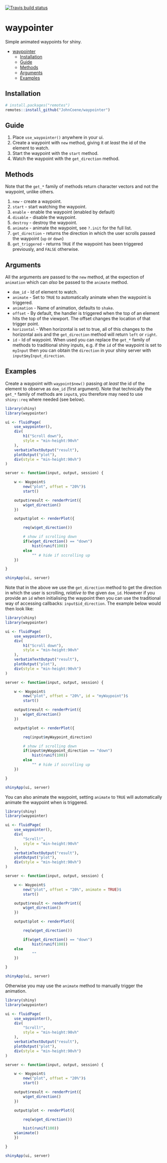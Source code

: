 [![Travis build status](https://travis-ci.org/JohnCoene/waypointer.svg?branch=master)](https://travis-ci.org/JohnCoene/waypointer)

# waypointer

Simple animated waypoints for shiny.

- [waypointer](#waypointer)
  - [Installation](#installation)
  - [Guide](#guide)
  - [Methods](#methods)
  - [Arguments](#arguments)
  - [Examples](#examples)

## Installation

``` r
# install.packages("remotes")
remotes::install_github("JohnCoene/waypointer")
```

## Guide

1. Place `use_waypointer()` anywhere in your ui.
2. Create a waypoint with `new` method, giving it _at least_ the id of the element to watch.
3. Start the waypoint with the `start` method.
4. Watch the waypoint with the `get_direction` method.

## Methods

Note that the `get_*` family of methods return character vectors and not the waypoint, unlike others.

1. `new` - create a waypoint.
2. `start` - start watching the waypoint.
3. `enable` - enable the waypoint (enabled by default)
4. `disable` - disable the waypoint.
5. `destroy` - destroy the waypoint.
6. `animate` - animate the waypoint, see `?.init` for the full list.
7. `get_direction` - returns the direction in which the user scrolls passed the waypoint (`up` or `down`) 
8. `get_triggered` - returns `TRUE` if the waypoint has been triggered previously, and `FALSE` otherwise.

## Arguments

All the arguments are passed to the `new` method, at the expection of `animation` which can _also_ be passed to the `animate` method.

- `dom_id` - Id of element to watch. 
- `animate` - Set to `TRUE` to automatically animate when the waypoint is triggered.
- `animation` - Name of animation, defaults to `shake`.
- `offset` - By default, the handler is triggered when the top of an element hits the top of the viewport. The offset changes the location of that trigger point.
- `horizontal` - When horizontal is set to true, all of this changes to the horizontal axis and the `get_direction` method will return `left` or `right`.
- `id` - Id of waypoint. When used you can replace the `get_*` family of methods to traditional shiny inputs, e.g. if the `id` of the waypoint is set to `myInput` then you can obtain the `direction` in your shiny server with `input$myInput_direction`.

## Examples

Create a waypoint with `waypoint$new()`  passing _at least_ the id of the element to observe as `dom_id` (first argument). Note that technically the `get_*` family of methods are `input`s, you therefore may need to use `shiny::req` where needed (see below).

``` r
library(shiny)
library(waypointer)

ui <- fluidPage(
	use_waypointer(),
	div(
		h1("Scroll down"), 
		style = "min-height:90vh"
	),
	verbatimTextOutput("result"),
	plotOutput("plot"),
	div(style = "min-height:90vh")
)

server <- function(input, output, session) {

	w <- Waypoint$
		new("plot", offset = "20%")$
		start()

	output$result <- renderPrint({
		w$get_direction()
	})

	output$plot <- renderPlot({

		req(w$get_direction())

		# show if scrolling down
		if(w$get_direction() == "down")
			hist(runif(100))
		else
			"" # hide if sccrolling up
	})

}

shinyApp(ui, server)
```

Note that in the above we use the `get_direction` method to get the direction in which the user is scrolling, _relative to_ the given `dom_id`. However if you provide an `id` when initialising the waypoint then you can use the traditional way of accessing callbacks: `input$id_direction`. The example below would then look like:

``` r
library(shiny)
library(waypointer)

ui <- fluidPage(
	use_waypointer(),
	div(
		h1("Scroll down"), 
		style = "min-height:90vh"
	),
	verbatimTextOutput("result"),
	plotOutput("plot"),
	div(style = "min-height:90vh")
)

server <- function(input, output, session) {

	w <- Waypoint$
		new("plot", offset = "20%", id = "myWaypoint")$
		start()

	output$result <- renderPrint({
		w$get_direction()
	})

	output$plot <- renderPlot({

		req(input$myWaypoint_direction)

		# show if scrolling down
		if(input$myWaypoint_direction == "down")
			hist(runif(100))
		else
			"" # hide if sccrolling up
	})

}

shinyApp(ui, server)
```

You can also animate the waypoint, setting `animate` to `TRUE` will automatically animate the waypoint when is triggered.

```r
library(shiny)
library(waypointer)

ui <- fluidPage(
	use_waypointer(),
	div(
		"Scroll!", 
		style = "min-height:90vh"
	),
	verbatimTextOutput("result"),
	plotOutput("plot"),
	div(style = "min-height:90vh")
)

server <- function(input, output, session) {

	w <- Waypoint$
		new("plot", offset = "20%", animate = TRUE)$
		start()

	output$result <- renderPrint({
		w$get_direction()
	})

	output$plot <- renderPlot({

		req(w$get_direction())

		if(w$get_direction() == "down")
			hist(runif(100))
    else
			""
	})

}

shinyApp(ui, server)
```

Otherwise you may use the `animate` method to manually trigger the animation.

```r
library(shiny)
library(waypointer)

ui <- fluidPage(
	use_waypointer(),
	div(
		"Scroll!", 
		style = "min-height:90vh"
	),
	verbatimTextOutput("result"),
	plotOutput("plot"),
	div(style = "min-height:90vh")
)

server <- function(input, output, session) {

	w <- Waypoint$
		new("plot", offset = "20%")$
		start()

	output$result <- renderPrint({
		w$get_direction()
	})

	output$plot <- renderPlot({

		req(w$get_direction())

		hist(runif(100))
    w$animate()
	})

}

shinyApp(ui, server)
```
